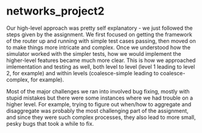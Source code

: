 # networks_project2
 
Our high-level approach was pretty self explanatory - we just followed the steps given by the assignment. We first focused on getting the framework of the router up and running with simple test cases passing, then moved on to make things more intricate and complex. Once we understood how the simulator worked with the simpler tests, how we would implement the higher-level features became much more clear. This is how we approached imlementation and testing as well, both level to level (level 1 leading to level 2, for example) and within levels (coalesce-simple leading to coalesce-complex, for example). 
 
Most of the major challenges we ran into involved bug fixing, mostly with stupid mistakes but there were some instances where we had trouble on a higher level. For example, trying to figure out when/how to aggregate and disaggregate was probably the most challenging part of the assignment, and since they were such complex processes, they also lead to more small, pesky bugs that took a while to fix.
